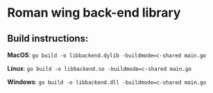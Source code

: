 # Roman wing back-end library

## Build instructions:

__MacOS__: `go build -o libbackend.dylib -buildmode=c-shared main.go`

__Linux__: `go build -o libbackend.so -buildmode=c-shared main.go`

__Windows__: `go build -o libbackend.dll -buildmode=c-shared main.go`
